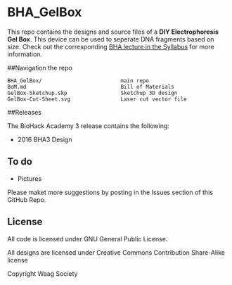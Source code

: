 # BHA_GelBox

This repo contains the designs and source files of a **DIY Electrophoresis Gel Box**. This device can be used to seperate DNA fragments based on size. Check out the corresponding [BHA lecture in the Syllabus](http://biohackacademy.github.io) for more information.

##Navigation the repo

 	BHA_GelBox/							main repo
 	BoM.md								Bill of Materials
 	GelBox-Sketchup.skp					Sketchup 3D design
 	GelBox-Cut-Sheet.svg				Laser cut vector file

##Releases

The BioHack Academy 3 release contains the following:

* 2016 BHA3 Design

## To do

* Pictures

Please maket more suggestions by posting in the Issues section of this GitHub Repo.
 
## License

All code is licensed under GNU General Public License.

All designs are licensed under Creative Commons Contribution Share-Alike license

Copyright Waag Society